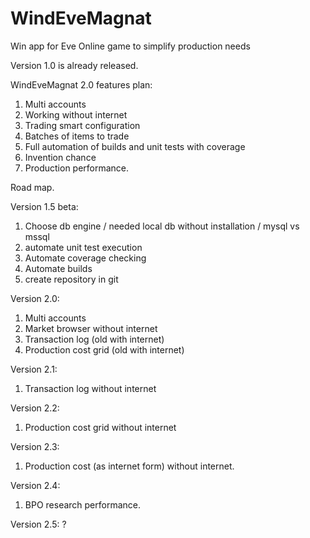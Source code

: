 WindEveMagnat
=============

Win app for Eve Online game to simplify production needs

Version 1.0 is already released.

WindEveMagnat 2.0 features plan:
1. Multi accounts
2. Working without internet
3. Trading smart configuration
4. Batches of items to trade
5. Full automation of builds and unit tests with coverage
6. Invention chance
7. Production performance.

Road map.

Version 1.5 beta:
1. Choose db engine / needed local db without installation / mysql vs mssql
2. automate unit test execution
3. Automate coverage checking
4. Automate builds
5. create repository in git

Version 2.0:
1. Multi accounts
2. Market browser without internet
3. Transaction log (old with internet)
4. Production cost grid (old with internet)

Version 2.1:
1. Transaction log without internet

Version 2.2:
1. Production cost grid without internet

Version 2.3:
1. Production cost (as internet form) without internet.

Version 2.4:
1. BPO research performance.

Version 2.5:
?
